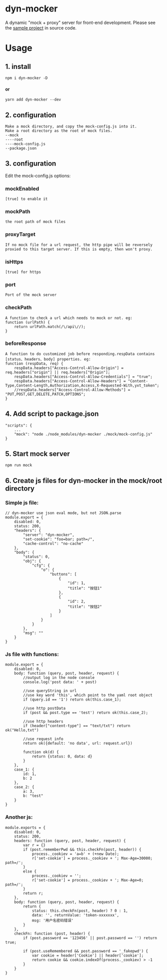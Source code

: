 # dyn-mocker
A dynamic "mock + proxy" server for front-end development.
Please see the [sample project](https://github.com/hzsrc/dyn-mocker-sample) in source code.

# Usage

## 1. install
	npm i dyn-mocker -D
#### or
	yarn add dyn-mocker --dev

## 2. configuration
	Make a mock directory, and copy the mock-config.js into it.
	Make a root directory as the root of mock files.
	--mock
	----root
	----mock-config.js
	--package.json

## 3. configuration
Edit the mock-config.js options:


### mockEnabled 
	[true] to enable it
### mockPath
	the root path of mock files
### proxyTarget
	If no mock file for a url request, the http pipe will be reversely proxied to this target server. If this is empty, then won't proxy.
### isHttps
	[true] for https
### port
	Port of the mock server
### checkPath
	A function to check a url which needs to mock or not. eg:
	function (urlPath) {
	    return urlPath.match(/\/api\//);
	}
### beforeResponse
	A function to do customized job before responding.respData contains [status、headers、body] properties. eg:
	function (respData, req) {
	    respData.headers["Access-Control-Allow-Origin"] = req.headers["origin"] || req.headers["Origin"];
	    respData.headers["Access-Control-Allow-Credentials"] = "true";
	    respData.headers["Access-Control-Allow-Headers"] = "Content-Type,Content-Length,Authorization,Access,X-Requested-With,yxt_token";
	    //respData.headers["Access-Control-Allow-Methods"] = "PUT,POST,GET,DELETE,PATCH,OPTIONS";
	}

## 4. Add script to package.json
	"scripts": {
		...
	    "mock": "node ./node_modules/dyn-mocker ./mock/mock-config.js"
	}
## 5. Start mock server
	npm run mock

## 6. Create js files for dyn-mocker in the mock/root directory
### Simple js file:
	// dyn-mocker use json eval mode, but not JSON.parse
	module.export = {
		disabled: 0,
		status: 200,
		"headers": {
			"server": "dyn-mocker",
			"set-cookie": "foo=bar; path=/",
			"cache-control": "no-cache"
		},
		"body": {
			"status": 0,
			"obj": {
				"cfg": {
					"o": {
						"buttons": [
							{
								"id": 1,
								"title": "按钮1"
							},
							{
								"id": 2,
								"title": "按钮2"
							}
						]
					}
				}
			},
			"msg": ""
		}
	}
### Js file with functions:
    module.export = {
        disabled: 0,
        body: function (query, post, header, request) {
            //output log in the node console
            console.log('post data: ' + post)
    
            //use queryString in url
            //use key word 'this', which point to the yaml root object
            if (query.id == '1') return ok(this.case_1);
    
            //use http postData
            if (post && post.type == 'test') return ok(this.case_2);
    
            //use http headers
            if (header["content-type"] == "text/txt") return ok("Hello,txt")
    
            //use request info
            return ok({default: 'no data', url: request.url})
    
            function ok(d) {
                return {status: 0, data: d}
            }
        },
        case_1: {
            id: 1,
            b: 2
        },
        case_2: {
            a: 3,
            b: "test"
        }
    }


### Another js:
    module.exports = {
        disabled: 0,
        status: 200,
        headers: function (query, post, header, request) {
            var r = {}
            if (post.rememberPwd && this.checkFn(post, header)) {
                process._cookiev = 'a=b' + (+new Date);
                r['set-cookie'] = process._cookiev + '; Max-Age=30000; path=/';
            }
            else {
                process._cookiev = '';
                r['set-cookie'] = process._cookiev + '; Max-Age=0; path=/';
            }
            return r;
        },
        body: function (query, post, header, request) {
            return {
                status: this.checkFn(post, header) ? 0 : 1,
                data: '', returnValue: 'token-xxxxxxx',
                msg: '用户名密码错误'
            }
        },
        checkFn: function (post, header) {
            if (post.password == '123456' || post.password == '') return true;
    
            if (post.useRemembered && post.password == '_fakepwd') {
                var cookie = header['Cookie'] || header['cookie'];
                return cookie && cookie.indexOf(process._cookiev) > -1
            }
        }
    }
